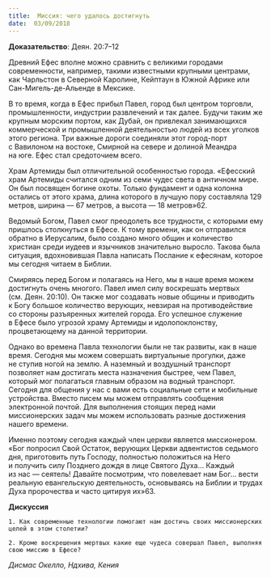 ```yaml
---
title:  Миссия: чего удалось достигнуть
date:  03/09/2018
---
```


**Доказательство**: Деян. 20:7–12

Древний Ефес вполне можно сравнить с великими городами современности, например, такими известными крупными центрами, как Чарльстон в Северной Каролине, Кейптаун в Южной Африке или Сан-Мигель-де-Альенде в Мексике.

В то время, когда в Ефес прибыл Павел, город был центром торговли, промышленности, индустрии развлечений и так далее. Будучи таким же крупным морским портом, как Дубай, он привлекал занимающихся коммерческой и промышленной деятельностью людей из всех уголков этого региона. Три важные дороги соединяли этот город-порт с Вавилоном на востоке, Смирной на севере и долиной Меандра на юге. Ефес стал средоточием всего.

Храм Артемиды был отличительной особенностью города. «Ефесский храм Артемиды считался одним из семи чудес света в античном мире. Он был посвящен богине охоты. Только фундамент и одна колонна остались от этого храма, длина которого в лучшую пору составляла 129 метров, ширина — 67 метров, а высота — 18 метров»62.

Ведомый Богом, Павел смог преодолеть все трудности, с которыми ему пришлось столкнуться в Ефесе. К тому времени, как он отправился обратно в Иерусалим, было создано много общин и количество христиан среди иудеев и язычников значительно выросло. Такова была ситуация, вдохновившая Павла написать Послание к ефесянам, которое мы сегодня читаем в Библии.

Смиряясь перед Богом и полагаясь на Него, мы в наше время можем достигнуть очень многого. Павел имел силу воскрешать мертвых (см. Деян. 20:10). Он также мог создавать новые общины и приводить к Богу большое количество верующих, невзирая на противодействие со стороны разъяренных жителей города. Его успешное служение в Ефесе было угрозой храму Артемиды и идолопоклонству, процветающему на данной территории.

Однако во времена Павла технологии были не так развиты, как в наше время. Сегодня мы можем совершать виртуальные прогулки, даже не ступив ногой на землю. А наземный и воздушный транспорт позволяет нам достигать места назначения быстрее, чем Павел, который мог полагаться главным образом на водный транспорт. Сегодня для общения у нас с вами есть социальные сети и мобильные устройства. Вместо писем мы можем отправлять сообщения электронной почтой. Для выполнения стоящих перед нами миссионерских задач мы можем использовать разные достижения нашего времени.

Именно поэтому сегодня каждый член церкви является миссионером. «Бог попросил Свой Остаток, верующих Церкви адвентистов седьмого дня, приготовить путь Господу, полностью положиться на Него и получить силу Позднего дождя в лице Святого Духа… Каждый из нас — сеятель! Давайте посмотрим, что повелевает нам Бог… вести реальную евангельскую деятельность, основываясь на Библии и трудах Духа пророчества и часто цитируя их»63.

**Дискуссия**

`1.	Как современные технологии помогают нам достичь своих миссионерских целей в этом столетии?`

`2.	Кроме воскрешения мертвых какие еще чудеса совершал Павел, выполняя свою миссию в Ефесе?`

_Дисмас Окелло, Ндхива, Кения_